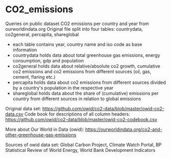# CO2_emissions
Queries on public dataset CO2 emissions per country and year from ourworldindata.org
Original file split into four tables: countrydata, co2general, percapita, shareglobal

- each table contains year, country name and iso code as base information
- countrydata holds data about total greenhouse gas emissions, energy consumption, gdp and population
- co2general holds data about relative/absolute co2 growth, cumulative co2 emissions and co2 emissions from different sources (oil, gas, cement, flaring etc.)
- percapita holds data about co2 emissions from different sources divided by a country's population in the respective year
- shareglobal holds data about the share of (cumulative) emissions per country from different sources in relation to global emissions

Original data set: https://github.com/owid/co2-data/blob/master/owid-co2-data.csv
Code book for descriptions of all column headers: https://github.com/owid/co2-data/blob/master/owid-co2-codebook.csv

More about Our World in Data (owid): https://ourworldindata.org/co2-and-other-greenhouse-gas-emissions

Sources of owid data set: Global Carbon Project, Climate Watch Portal, BP Statistical Review of World Energy, World Bank Development Indicators
